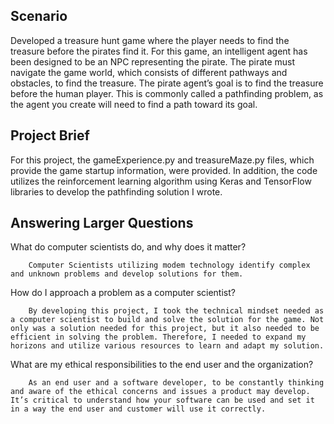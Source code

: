 
## Scenario

Developed a treasure hunt game where the player needs to find the treasure before the pirates find it. For this game, an intelligent agent has been designed to be an NPC representing the pirate. The pirate must navigate the game world, which consists of different pathways and obstacles, to find the treasure. The pirate agent’s goal is to find the treasure before the human player. This is commonly called a pathfinding problem, as the agent you create will need to find a path toward its goal.




## Project Brief

For this project, the gameExperience.py and treasureMaze.py files, which provide the game startup information, were provided. In addition, the code utilizes the reinforcement learning algorithm using Keras and TensorFlow libraries to develop the pathfinding solution I wrote. 
## Answering Larger Questions

What do computer scientists do, and why does it matter?

        Computer Scientists utilizing modem technology identify complex and unknown problems and develop solutions for them.

How do I approach a problem as a computer scientist?

        By developing this project, I took the technical mindset needed as a computer scientist to build and solve the solution for the game. Not only was a solution needed for this project, but it also needed to be efficient in solving the problem. Therefore, I needed to expand my horizons and utilize various resources to learn and adapt my solution. 

What are my ethical responsibilities to the end user and the organization?

        As an end user and a software developer, to be constantly thinking and aware of the ethical concerns and issues a product may develop. It’s critical to understand how your software can be used and set it in a way the end user and customer will use it correctly. 

